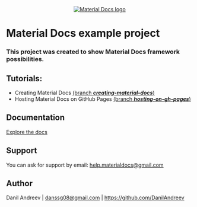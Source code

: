<a href="http://material-docs.com">
    <div align="center">
        <img alt="Material Docs logo" src="https://github.com/DanilAndreev/material-docs/blob/master/images/MaterialDocsLogoOverview.png"/>
    </div>
</a>
<div align="center">
</div>

# Material Docs example project
### This project was created to show Material Docs framework possibilities.  
## Tutorials:
* Creating Material Docs [(branch ___creating-material-docs___)](https://github.com/material-docs/material-docs-example-project/tree/creating-material-docs)
* Hosting Material Docs on GitHub Pages [(branch ___hosting-on-gh-pages___)](https://github.com/material-docs/material-docs-example-project/tree/hosting-on-gh-pages)

## Documentation
[Explore the docs](https://material-docs.com/)
## Support
You can ask for support by email: help.materialdocs@gmail.com

## Author
Danil Andreev | danssg08@gmail.com | https://github.com/DanilAndreev
